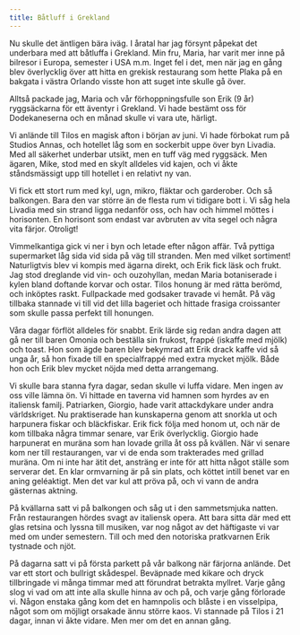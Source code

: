 ```yaml
---
title: Båtluff i Grekland
---
```

Nu skulle det äntligen bära iväg. I åratal har jag försynt påpekat det underbara med att båtluffa i Grekland. Min fru, Maria, har varit mer inne på bilresor i Europa, semester i USA m.m. Inget fel i det, men när jag en gång blev överlycklig över att hitta en grekisk restaurang som hette Plaka på en bakgata i västra Orlando visste hon att suget inte skulle gå över. 

Alltså packade jag, Maria och vår förhoppningsfulle son Erik (9 år) ryggsäckarna för ett äventyr i Grekland. Vi hade bestämt oss för Dodekaneserna och en månad skulle vi vara ute, härligt. 

Vi anlände till Tilos en magisk afton i början av juni. Vi hade förbokat rum på Studios Annas, och hotellet låg som en sockerbit uppe över byn Livadia. Med all säkerhet underbar utsikt, men en tuff väg med ryggsäck. Men ägaren, Mike, stod med en skylt alldeles vid kajen, och vi åkte ståndsmässigt upp till hotellet i en relativt ny van. 

Vi fick ett stort rum med kyl, ugn, mikro, fläktar och garderober. Och så balkongen. Bara den var större än de flesta rum vi tidigare bott i. Vi såg hela Livadia med sin strand ligga nedanför oss, och hav och himmel möttes i horisonten. En horisont som endast var avbruten av vita segel och några vita färjor. Otroligt! 

Vimmelkantiga gick vi ner i byn och letade efter någon affär. Två pyttiga supermarket låg sida vid sida på väg till stranden. Men med vilket sortiment! Naturligtvis blev vi kompis med ägarna direkt, och Erik fick läsk och frukt. Jag stod dreglande vid vin- och ouzohyllan, medan Maria botaniserade i kylen bland doftande korvar och ostar. Tilos honung är med rätta berömd, och inköptes raskt. Fullpackade med godsaker travade vi hemåt. På väg tillbaka stannade vi till vid det lilla bageriet och hittade frasiga croissanter som skulle passa perfekt till honungen. 

Våra dagar förflöt alldeles för snabbt. Erik lärde sig redan andra dagen att gå ner till baren Omonia och beställa sin frukost, frappé (iskaffe med mjölk) och toast. Hon som ägde baren blev bekymrad att Erik drack kaffe vid så unga år, så hon fixade till en specialfrappé med extra mycket mjölk. Både hon och Erik blev mycket nöjda med detta arrangemang. 

Vi skulle bara stanna fyra dagar, sedan skulle vi luffa vidare. Men ingen av oss ville lämna ön. Vi hittade en taverna vid hamnen som hyrdes av en italiensk familj. Patriarken, Giorgio, hade varit attackdykare under andra världskriget. Nu praktiserade han kunskaperna genom att snorkla ut och harpunera fiskar och bläckfiskar. Erik fick följa med honom ut, och när de kom tillbaka några timmar senare, var Erik överlycklig. Giorgio hade harpunerat en muräna som han lovade grilla åt oss på kvällen. När vi senare kom ner till restaurangen, var vi de enda som trakterades med grillad muräna. Om ni inte har ätit det, ansträng er inte för att hitta något ställe som serverar det. En klar ormvarning är på sin plats, och köttet intill benet var en aning geléaktigt. Men det var kul att pröva på, och vi vann de andra gästernas aktning. 

På kvällarna satt vi på balkongen och såg ut i den sammetsmjuka natten. Från restaurangen hördes svagt av italiensk opera. Att bara sitta där med ett glas retsina och lyssna till musiken, var nog något av det häftigaste vi var med om under semestern. Till och med den notoriska pratkvarnen Erik tystnade och njöt. 

På dagarna satt vi på första parkett på vår balkong när färjorna anlände. Det var ett stort och bullrigt skådespel. Beväpnade med kikare och dryck tillbringade vi många timmar med att förundrat betrakta myllret. Varje gång slog vi vad om att inte alla skulle hinna av och på, och varje gång förlorade vi. Någon enstaka gång kom det en hamnpolis och blåste i en visselpipa, något som om möjligt orsakade ännu större kaos. Vi stannade på Tilos i 21 dagar, innan vi åkte vidare. Men mer om det en annan gång. 